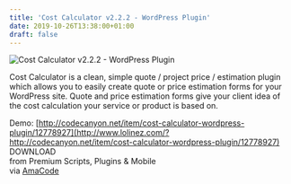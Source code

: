 ```yaml
---
title: 'Cost Calculator v2.2.2 - WordPress Plugin'
date: 2019-10-26T13:38:00+01:00
draft: false
---
```


![Cost Calculator v2.2.2 - WordPress Plugin](https://www.codelist.cc/uploads/posts/2019-08/1565980782_cost-calculator-v2.1.5-wordpress-plugin.png "Cost Calculator v2.2.2 - WordPress Plugin")  
  
Cost Calculator is a clean, simple quote / project price / estimation plugin which allows you to easily create quote or price estimation forms for your WordPress site. Quote and price estimation forms give your client idea of the cost calculation your service or product is based on.  
  
Demo: [http://codecanyon.net/item/cost-calculator-wordpress-plugin/12778927](http://www.lolinez.com/?http://codecanyon.net/item/cost-calculator-wordpress-plugin/12778927)  
DOWNLOAD  
from Premium Scripts, Plugins & Mobile  
via [AmaCode](https://amazcode.ooo)